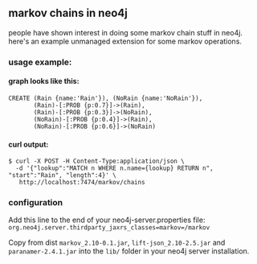 ## markov chains in neo4j
people have shown interest in doing some markov chain stuff in neo4j. here's an example unmanaged extension for some markov operations.

### usage example:

#### graph looks like this:
```
CREATE (Rain {name:'Rain'}), (NoRain {name:'NoRain'}),
       (Rain)-[:PROB {p:0.7}]->(Rain),
       (Rain)-[:PROB {p:0.3}]->(NoRain),
       (NoRain)-[:PROB {p:0.4}]->(Rain),
       (NoRain)-[:PROB {p:0.6}]->(NoRain)
```

#### curl output:
``` shell
$ curl -X POST -H Content-Type:application/json \
  -d '{"lookup":"MATCH n WHERE n.name={lookup} RETURN n", "start":"Rain", "length":4}' \
   http://localhost:7474/markov/chains
```

### configuration

Add this line to the end of your neo4j-server.properties file:
`org.neo4j.server.thirdparty_jaxrs_classes=markov=/markov`

Copy from dist `markov_2.10-0.1.jar`, `lift-json_2.10-2.5.jar` and `paranamer-2.4.1.jar` into the `lib/` folder in your neo4j server installation.
